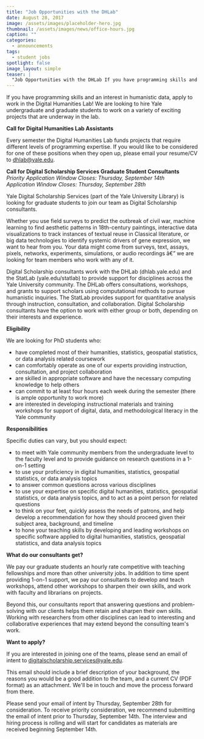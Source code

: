 ```yaml
---
title: "Job Opportunities with the DHLab"
date: August 28, 2017
image: /assets/images/placeholder-hero.jpg
thumbnail: /assets/images/news/office-hours.jpg
caption: ""
categories: 
  - announcements
tags: 
  - student jobs
spotlight: false 
image_layout: simple
teaser: |
  "Job Opportunities with the DHLab If you have programming skills and an interest in humanistic data, apply to work in the Digital Humanities Lab! We are looking to hire Yale undergraduate and graduate..."
---
```


   
If you have programming skills and an interest in humanistic data, apply to work in the Digital Humanities Lab! We are looking to hire Yale undergraduate and graduate students to work on a variety of exciting projects that are underway in the lab.

<strong>Call for Digital Humanities Lab Assistants</strong>
   
Every semester the Digital Humanities Lab funds projects that require different levels of programming expertise. If you would like to be considered for one of these positions when they open up, please email your resume/CV to <a href="mailto:dhlab@yale.edu">dhlab@yale.edu</a>.
    
<strong>Call for Digital Scholarship Services Graduate Student Consultants</strong>  
<em>Priority Application Window Closes: Thursday, September 14th</em>  
<em>Application Window Closes: Thursday, September 28th</em>  
   
Yale Digital Scholarship Services (part of the Yale University Library) is looking for graduate students to join our team as Digital Scholarship consultants.
    
Whether you use field surveys to predict the outbreak of civil war, machine learning to find aesthetic patterns in 18th-century paintings, interactive data visualizations to track instances of textual reuse in Classical literature, or big data technologies to identify systemic drivers of gene expression, we want to hear from you. Your data might come from surveys, text, assays, pixels, networks, experiments, simulations, or audio recordings â€” we are looking for team members who work with any of it.
    
Digital Scholarship consultants work with the DHLab (dhlab.yale.edu) and the StatLab (yale.edu/statlab) to provide support for disciplines across the Yale University community. The DHLab offers consultations, workshops, and grants to support scholars using computational methods to pursue humanistic inquiries. The StatLab provides support for quantitative analysis through instruction, consultation, and collaboration. Digital Scholarship consultants have the option to work with either group or both, depending on their interests and experience.
    
<strong>Eligibility</strong>
    
We are looking for PhD students who:
   
<ul>
  <li>have completed most of their humanities, statistics, geospatial statistics, or data analysis related coursework</li>
  <li>can comfortably operate as one of our experts providing instruction, consultation, and project collaboration</li>
  <li>are skilled in appropriate software and have the necessary computing knowledge to help others</li>
  <li>can commit to at least four hours each week during the semester (there is ample opportunity to work more)</li>
  <li>are interested in developing instructional materials and training workshops for support of digital, data, and methodological literacy in the Yale community</li>
</ul>
   
<strong>Responsibilities</strong>
    
Specific duties can vary, but you should expect:
   
<ul>
  <li>to meet with Yale community members from the undergraduate level to the faculty level and to provide guidance on research questions in a 1-on-1 setting</li>
  <li>to use your proficiency in digital humanities, statistics, geospatial statistics, or data analysis topics</li>
  <li>to answer common questions across various disciplines</li>
  <li>to use your expertise on specific digital humanities, statistics, geospatial statistics, or data analysis topics, and to act as a point person for related questions</li>
  <li>to think on your feet, quickly assess the needs of patrons, and help develop a recommendation for how they should proceed given their subject area, background, and timeline</li>
  <li>to hone your teaching skills by developing and leading workshops on specific software applied to digital humanities, statistics, geospatial statistics, and data analysis topics</li>
</ul>
   
<strong>What do our consultants get?</strong>
    
We pay our graduate students an hourly rate competitive with teaching fellowships and more than other university jobs. In addition to time spent providing 1-on-1 support, we pay our consultants to develop and teach workshops, attend other workshops to sharpen their own skills, and work with faculty and librarians on projects.
    
Beyond this, our consultants report that answering questions and problem-solving with our clients helps them retain and sharpen their own skills. Working with researchers from other disciplines can lead to interesting and collaborative experiences that may extend beyond the consulting team's work.
    
<strong>Want to apply?</strong>
    
If you are interested in joining one of the teams, please send an email of intent to <a href="mailto:digitalscholarship.services@yale.edu">digitalscholarship.services@yale.edu</a>.
    
This email should include a brief description of your background, the reasons you would be a good addition to the team, and a current CV (PDF format) as an attachment. We'll be in touch and move the process forward from there.

Please send your email of intent by Thursday, September 28th for consideration. To receive priority consideration, we recommend submitting the email of intent prior to Thursday, September 14th. The interview and hiring process is rolling and will start for candidates as materials are received beginning September 14th.
    